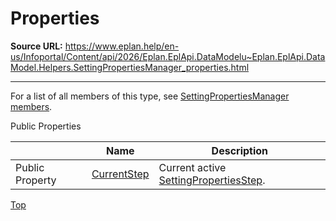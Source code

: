# Properties

**Source URL:** https://www.eplan.help/en-us/Infoportal/Content/api/2026/Eplan.EplApi.DataModelu~Eplan.EplApi.DataModel.Helpers.SettingPropertiesManager_properties.html

---

For a list of all members of this type, see [SettingPropertiesManager members](Eplan.EplApi.DataModelu~Eplan.EplApi.DataModel.Helpers.SettingPropertiesManager_members.html).

Public Properties

|  | Name | Description |
| --- | --- | --- |
| Public Property | [CurrentStep](Eplan.EplApi.DataModelu~Eplan.EplApi.DataModel.Helpers.SettingPropertiesManager~CurrentStep.html) | Current active [SettingPropertiesStep](Eplan.EplApi.DataModelu~Eplan.EplApi.DataModel.Helpers.SettingPropertiesStep.html). |

[Top](#top)
